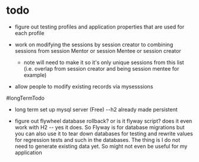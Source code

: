 # todo

* figure out testing profiles and application properties that are used for each profile
* work on modifying the sessions by session creator to combining sessions from session Mentor or session Mentee or session creator
   * note will need to make it so it's only unique sessions from this list (i.e. overlap from session creator and being session mentee for example)

* allow people to modify existing records via mysesssions


#longTermTodo

* long term set up mysql server (Free) --h2 already made persistent

* figure out flywheel database rollback? or is it flyway script? does it even work with H2 -- yes it does. So Flyway is for database migrations but you can also use it to tear down databases for testing and rewrite values for regression tests and such in the databases. The thing is I do not need to generate existing data yet. So might not even be useful for my application


